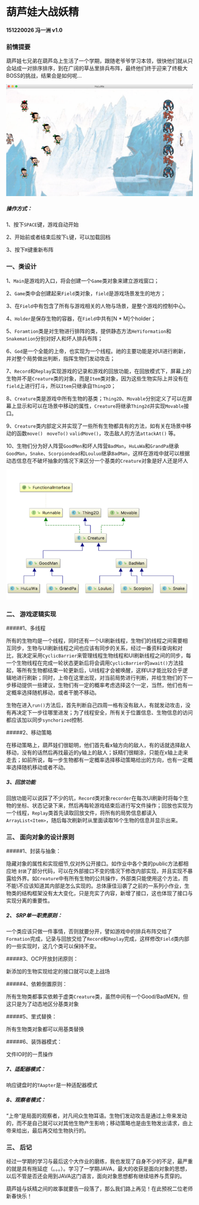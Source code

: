 # 葫芦娃大战妖精   

#### 151220026    冯一洲    v1.0



### 前情提要

葫芦娃七兄弟在葫芦岛上生活了一个学期，跟随老爷爷学习本领，很快他们就从只会站成一对排序排序，到在广阔的草丛里排兵布阵，最终他们终于迎来了终极大BOSS的挑战，结果会是如何呢...

![game](pic/game.png)

##### 操作方式：

1、按下`SPACE`键，游戏自动开始

2、开始前或者结束后按下`L`键，可以加载回档

3、按下`R`键重新布阵



### 一、类设计

1、`Main`是游戏的入口，将会创建一个`Game`类对象来建立游戏窗口；

2、`Game`类中会创建起来`Field`类对象，`field`是游戏场景发生的地方；

3、在`Field`中有包含了所有与游戏相关的人物与场景，是整个游戏的控制中心。

4、`Holder`是保存生物的容器，在`Field`中共有[N * M]个holder；

5、`Foramtion`类是对生物进行排阵的类，提供静态方法`HeYiformation`和 `Snakemation`分别对好人和坏人排兵布阵；

6、`God`是一个全能的上帝，也实现为一个线程。祂的主要功能是对UI进行刷新，并对整个局势做出判断，指挥生物们发动攻击；

7、`Record`和`Replay`实现游戏的记录和游戏的回放功能，在回放模式下，屏幕上的生物并不是`Creature`类的对象，而是`Item`类对象，因为这些生物实际上并没有在`field`上进行打斗，所以`Item`只继承自`Thing2D`；

8、`Creature`类是游戏中所有生物的基类；`Thing2D`、`Movable`分别定义了可以在屏幕上显示和可以在场景中移动的属性，`Creature`将继承`Thing2d`并实现`Movable`接口。

9、`Creature`类内部定义并实现了一些所有生物都具有的方法，如有关在场景中移动的函数`move()` ` moveTo()` `validMove()`，攻击敌人的方法`attackAt()` 等。

10、生物们分为好人阵营`GoodMen`和坏人阵营`BadMan`，`HuLuWa`和`GrandPa`继承`GoodMan`，`Snake`、`Scorpiondead`和`Louluo`继承`BadMan`，这样在游戏中就可以根据动态信息在不破坏抽象的情况下来区分一个基类的`Creature`对象是好人还是坏人

![creature](pic/creature.png)





### 二、 游戏逻辑实现

#####1、多线程

所有的生物均是一个线程，同时还有一个UI刷新线程，生物们的线程之间需要相互同步，生物与UI刷新线程之间也应该有同步的关系，经过一番资料查询和对比，我决定采用`CyclicBarrier`来管理线程生物线程和UI刷新线程之间的同步，每一个生物线程在完成一轮状态更新后将会调用`CyclicBarrier`的`await()`方法挂起，等所有生物都结束一轮更新后，UI线程才会被唤醒，这样UI才能比较合乎逻辑地进行刷新；同时，上帝在这里出现，对当前局势进行判断，并给生物们的下一步移动提供一些建议，生物们有一定的概率考虑选择这个一定，当然，他们也有一定概率选择随机移动，或者干脆不移动。

生物在进入`run()`方法后，首先判断自己四周一格有没有敌人，有就发动攻击，没有再决定下一步往哪里进发；为了线程安全，所有关于位置信息、生物信息的访问都应该加以同步`synchorized`控制.

#####2、移动策略

在移动策略上，葫芦娃们很聪明，他们首先看x轴方向的敌人，有的话就选择敌人移动，没有的话然后再找最近的y轴上的敌人；妖精们很糊涂，只能在x轴上走来走去；如前所说，每一步生物都有一定概率选择移动策略给出的方向，也有一定概率选择随机移动或者不动。

##### 3、回放功能

回放功能可以说踩了不少的坑，`Record`类对象`recorder`在每次UI刷新时将每个生物的坐标、状态记录下来，然后再每轮游戏结束后进行写文件操作；回放也实现为一个线程，`Replay`类首先读取回放文件，将所有的局势信息都读入`ArrayList<Item>`，随后每次刷新时从里面读取16个生物的信息并显示出来。



### 三、 面向对象的设计原则

#####1、封装与抽象：

隐藏对象的属性和实现细节,仅对外公开接口。如作业中各个类的public方法都相应地 `封装`了部分代码，可以在外部接口不变的情况下修改内部实现，并且实现不暴露给外界。如`Creature`中有所有生物的公共操作，外部类只能使用这个方法，而不能\不应该知道其内部是怎么实现的。总体康佳沿袭了之前的一系列小作业，生物类的结构框架没有太大变化，只是充实了内容，新增了接口，这也体现了接口与实现分离的重要性。

##### 2、 SRP单一职责原则：

一个类应该只做一件事情，否则就要分开，譬如游戏中的排兵布阵交给了`Formation`完成，记录与回放交给了`Record`和`Replay`完成，这样修改`Field`类内部的一些实现时，这几个类可以保持不变。

#####3、OCP开放封闭原则：

新添加的生物实现给定的接口就可以走上战场

#####4、依赖倒置原则：

所有生物类都事实依赖于虚类`Creature`类，虽然中间有一个Good/BadMEN，但这只是为了动态地区分基类对象

#####5、里式替换：

所有生物类对象都可以用基类替换

#####6、装饰器模式：

文件IO时的一贯操作

##### 7、适配器模式：

响应键盘时的`TAapter`是一种适配器模式

##### 8、观察者模式：

“上帝“是局面的观察者，对凡间众生物耳语。生物们发动攻击是通过上帝来发动的，而不是自己就可以对其他生物产生影响；移动策略也是由生物发出请求，由上帝来给出，最后再交给生物执行的。



### 三、 后记

经过一学期的学习与最后这个大作业的磨练，我也发现了自身不少的不足，最严重的就是具有拖延症（。。。）。学习了一学期JAVA，最大的收获是面向对象的思想，以后不管是否还会用到JAVA这门语言，面向对象思想都有继续培养与贯穿的。

葫芦娃与妖精之间的故事就要告一段落了，那么我们路上再见！在此预祝二位老师新春快乐！



